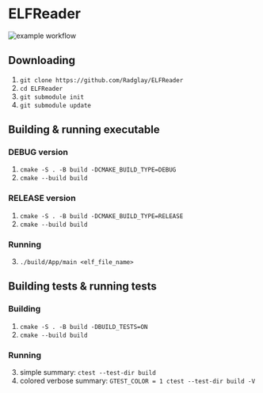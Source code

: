 # ELFReader
![example workflow](https://github.com/Radglay/ELFReader/actions/workflows/ci.yml/badge.svg)

## Downloading
1) `git clone https://github.com/Radglay/ELFReader`
2) `cd ELFReader`
3) `git submodule init`
4) `git submodule update`

## Building & running executable
### DEBUG version
1) `cmake -S . -B build -DCMAKE_BUILD_TYPE=DEBUG`
2) `cmake --build build`
### RELEASE version
1) `cmake -S . -B build -DCMAKE_BUILD_TYPE=RELEASE`
2) `cmake --build build`

### Running
3) `./build/App/main <elf_file_name>`

## Building tests & running tests
### Building
1) `cmake -S . -B build -DBUILD_TESTS=ON`
2) `cmake --build build`

### Running
3) simple summary: `ctest --test-dir build`
4) colored verbose summary: `GTEST_COLOR = 1 ctest --test-dir build -V`
